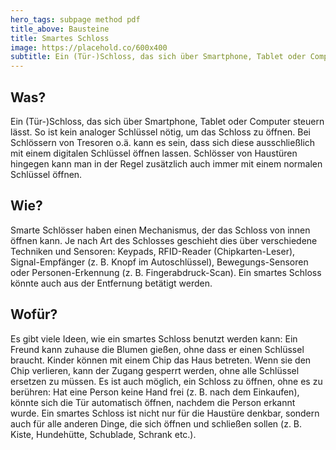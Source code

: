 ```yaml
---
hero_tags: subpage method pdf
title_above: Bausteine
title: Smartes Schloss
image: https://placehold.co/600x400
subtitle: Ein (Tür-)Schloss, das sich über Smartphone, Tablet oder Computer steuern lässt. So ist kein analoger Schlüssel nötig, um das Schloss zu öffnen.
---
```


## Was?

Ein (Tür-)Schloss, das sich über Smartphone, Tablet oder Computer steuern lässt. So ist kein analoger Schlüssel nötig, um das Schloss zu öffnen. Bei Schlössern von Tresoren o.ä. kann es sein, dass sich diese ausschließlich mit einem digitalen Schlüssel öffnen lassen. Schlösser von Haustüren hingegen kann man in der Regel zusätzlich auch immer mit einem normalen Schlüssel öffnen.

## Wie?

Smarte Schlösser haben einen Mechanismus, der das Schloss von innen öffnen kann. Je nach Art des Schlosses geschieht dies über verschiedene Techniken und Sensoren: Keypads, RFID-Reader (Chipkarten-Leser), Signal-Empfänger (z. B. Knopf im Autoschlüssel), Bewegungs-Sensoren oder Personen-Erkennung (z. B. Fingerabdruck-Scan). Ein smartes Schloss könnte auch aus der Entfernung betätigt werden.

## Wofür?

Es gibt viele Ideen, wie ein smartes Schloss benutzt werden kann: Ein Freund kann zuhause die Blumen gießen, ohne dass er einen Schlüssel braucht. Kinder können mit einem Chip das Haus betreten. Wenn sie den Chip verlieren, kann der Zugang gesperrt werden, ohne alle Schlüssel ersetzen zu müssen. Es ist auch möglich, ein Schloss zu öffnen, ohne es zu berühren: Hat eine Person keine Hand frei (z. B. nach dem Einkaufen), könnte sich die Tür automatisch öffnen, nachdem die Person erkannt wurde. Ein smartes Schloss ist nicht nur für die Haustüre denkbar, sondern auch für alle anderen Dinge, die sich öffnen und schließen sollen (z. B. Kiste, Hundehütte, Schublade, Schrank etc.).
